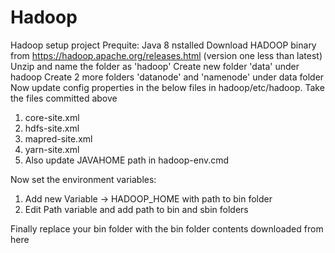 # Hadoop
Hadoop setup project
Prequite: Java 8 nstalled
Download HADOOP binary from https://hadoop.apache.org/releases.html (version one less than latest)
Unzip and name the folder as 'hadoop'
Create new folder 'data' under hadoop
Create 2 more folders 'datanode' and 'namenode' under data folder
Now update config properties in the below files in hadoop/etc/hadoop. Take the files committed above
1. core-site.xml
2. hdfs-site.xml
3. mapred-site.xml
4. yarn-site.xml
5. Also update JAVAHOME path in hadoop-env.cmd

Now set the environment variables:
1. Add new Variable -> HADOOP_HOME with path to bin folder
2. Edit Path variable and add path to bin and sbin folders

Finally replace your bin folder with the bin folder contents downloaded from here
